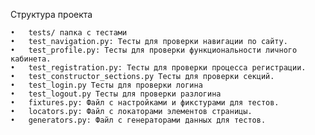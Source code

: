Структура проекта

	•	tests/ папка с тестами
	•	test_navigation.py: Тесты для проверки навигации по сайту.
	•	test_profile.py: Тесты для проверки функциональности личного кабинета.
	•	test_registration.py: Тесты для проверки процесса регистрации.
	•	test_constructor_sections.py Тесты для проверки секций.
	•	test_login.py Тесты для проверки логина
	•	test_logout.py Тесты для проверки разлогина
	•	fixtures.py: Файл с настройками и фикстурами для тестов.
	•	locators.py: Файл с локаторами элементов страницы.
	•	generators.py: Файл с генераторами данных для тестов.
